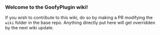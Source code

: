 ### Welcome to the GoofyPlugin wiki!

If you wish to contribute to this wiki, do so by making a PR modifying the `wiki` folder in the base repo. Anything directly put here will get overridden by the next wiki update.
